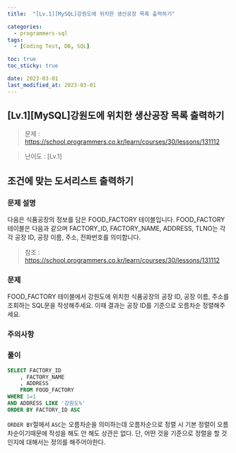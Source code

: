 ```yaml
---
title:  "[Lv.1][MySQL]강원도에 위치한 생산공장 목록 출력하기" 

categories:
  - programmers-sql
tags:
  - [Coding Test, DB, SQL]

toc: true
toc_sticky: true

date: 2023-03-01
last_modified_at: 2023-03-01
---
```

[Lv.1][MySQL]강원도에 위치한 생산공장 목록 출력하기
---
> 문제 : <https://school.programmers.co.kr/learn/courses/30/lessons/131112>

> 난이도 : [Lv.1]
  
## 조건에 맞는 도서리스트 출력하기

### 문제 설명

다음은 식품공장의 정보를 담은 FOOD_FACTORY 테이블입니다. FOOD_FACTORY 테이블은 다음과 같으며 FACTORY_ID, FACTORY_NAME, ADDRESS, TLNO는 각각 공장 ID, 공장 이름, 주소, 전화번호를 의미합니다.
> 참조 : <https://school.programmers.co.kr/learn/courses/30/lessons/131112>

### 문제

FOOD_FACTORY 테이블에서 강원도에 위치한 식품공장의 공장 ID, 공장 이름, 주소를 조회하는 SQL문을 작성해주세요. 이때 결과는 공장 ID를 기준으로 오름차순 정렬해주세요.

### 주의사항

### 풀이

```sql
SELECT FACTORY_ID
    , FACTORY_NAME
    , ADDRESS
    FROM FOOD_FACTORY
WHERE 1=1
AND ADDRESS LIKE '강원도%'
ORDER BY FACTORY_ID ASC
```

`ORDER BY`절에서 `ASC`는 오름차순을 의미하는데 오름차순으로 정렬 시 기본 정렬이 오름차순이기때문에 작성을 해도 안 해도 상관은 없다. 단, 어떤 것을 기준으로 정렬을 할 것인지에 대해서는 정의를 해주어야한다.
